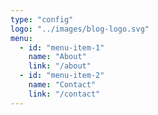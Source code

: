 ```yaml
---
type: "config"
logo: "../images/blog-logo.svg"
menu:
  - id: "menu-item-1"
    name: "About"
    link: "/about"
  - id: "menu-item-2"
    name: "Contact"
    link: "/contact"
---
```


<!-- Want to have this menu here instead of creating it dynamically from pages.
Many reasons for that. For example one may want to have posts in the menu also.
Or something else. This way it's more dynamic.
Just be careful to type in the correct link, aka the slug for the page/post!!! -->
